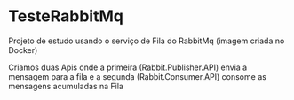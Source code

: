 # TesteRabbitMq
Projeto de estudo usando o serviço de Fila do RabbitMq (imagem criada no Docker)

Criamos duas Apis onde a primeira (Rabbit.Publisher.API) envia a mensagem para a fila e a segunda (Rabbit.Consumer.API) consome as mensagens acumuladas na Fila
